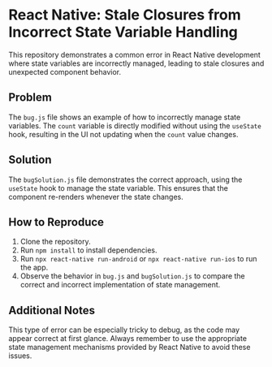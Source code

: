 # React Native: Stale Closures from Incorrect State Variable Handling

This repository demonstrates a common error in React Native development where state variables are incorrectly managed, leading to stale closures and unexpected component behavior.

## Problem
The `bug.js` file shows an example of how to incorrectly manage state variables.  The `count` variable is directly modified without using the `useState` hook, resulting in the UI not updating when the `count` value changes. 

## Solution
The `bugSolution.js` file demonstrates the correct approach, using the `useState` hook to manage the state variable.  This ensures that the component re-renders whenever the state changes.

## How to Reproduce
1. Clone the repository.
2. Run `npm install` to install dependencies.
3. Run `npx react-native run-android` or `npx react-native run-ios` to run the app.
4. Observe the behavior in `bug.js` and `bugSolution.js` to compare the correct and incorrect implementation of state management.

## Additional Notes
This type of error can be especially tricky to debug, as the code may appear correct at first glance.  Always remember to use the appropriate state management mechanisms provided by React Native to avoid these issues.